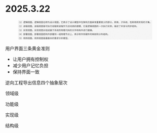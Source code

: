 # 2025.3.22

<figure><img src="../../.gitbook/assets/IMG_20250322_150422.jpg" alt=""><figcaption></figcaption></figure>

用户界面三条黄金准则

* 让用户拥有控制权
* 减少用户记忆负担
* 保持界面一致



逆向工程导出信息四个抽象层次

领域级

功能级

实现级

结构级




